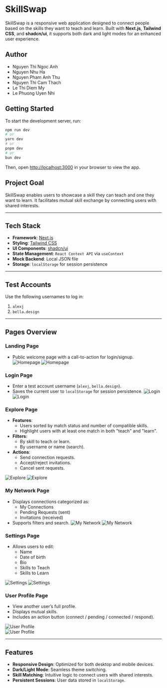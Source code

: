 # SkillSwap

SkillSwap is a responsive web application designed to connect people based on the skills they want to teach and learn. Built with **Next.js**, **Tailwind CSS**, and **shadcn/ui**, it supports both dark and light modes for an enhanced user experience.

## Author

- Nguyen Thi Ngoc Anh
- Nguyen Nhu Ha
- Nguyen Pham Anh Thu
- Nguyen Thi Cam Thach
- Le Thi Diem My
- Le Phuong Uyen Nhi

## Getting Started

To start the development server, run:

```bash
npm run dev
# or
yarn dev
# or
pnpm dev
# or
bun dev
```

Then, open [http://localhost:3000](http://localhost:3000) in your browser to view the app.

## Project Goal

SkillSwap enables users to showcase a skill they can teach and one they want to learn. It facilitates mutual skill exchange by connecting users with shared interests.

---

## Tech Stack

- **Framework**: [Next.js](https://nextjs.org/)
- **Styling**: [Tailwind CSS](https://tailwindcss.com/)
- **UI Components**: [shadcn/ui](https://ui.shadcn.com/)
- **State Management**: `React Context API` via `useContext`
- **Mock Backend**: Local JSON file
- **Storage**: `localStorage` for session persistence

---

## Test Accounts

Use the following usernames to log in:

1. `alexj`
2. `bella.design`

---

## Pages Overview

### Landing Page

- Public welcome page with a call-to-action for login/signup.
![Homepage](/demo/homepage-light.jpeg)
![Homepage](/demo/homepage-dark.jpeg)

### Login Page

- Enter a test account username (`alexj`, `bella.design`).
- Saves the current user to `localStorage` for session persistence.
![Login](/demo/login-page-light.jpeg)
![Login](/demo/login-page-dark.jpeg)

### Explore Page

- **Features**:
  - Users sorted by match status and number of compatible skills.
  - Highlight users with at least one match in both "teach" and "learn".
- **Filters**:
  - By skill to teach or learn.
  - By username or name (search).
- **Actions**:
  - Send connection requests.
  - Accept/reject invitations.
  - Cancel sent requests.

![Explore](/demo/explore-light.jpeg)
![Explore](/demo/explore-dark.jpeg)

### My Network Page

- Displays connections categorized as:
  - My Connections
  - Pending Requests (sent)
  - Invitations (received)
- Supports filters and search.
  ![My Network](/demo/my-network-light.jpeg)
  ![My Network](/demo/my-network-dark.jpeg)

### Settings Page

- Allows users to edit:
  - Name
  - Date of birth
  - Bio
  - Skills to Teach
  - Skills to Learn

![Settings](/demo/settings-light.jpeg)
![Settings](/demo/settings-dark.jpeg)

### User Profile Page

- View another user’s full profile.
- Displays mutual skills.
- Includes an action button (connect / pending / connected / respond).

![User Profile](/demo/user-profile-light.jpeg)  
![User Profile](/demo/user-profile-dark.jpeg)

---

## Features

- **Responsive Design**: Optimized for both desktop and mobile devices.
- **Dark/Light Mode**: Seamless theme switching.
- **Skill Matching**: Intuitive logic to connect users with shared interests.
- **Persistent Sessions**: User data stored in `localStorage`.
